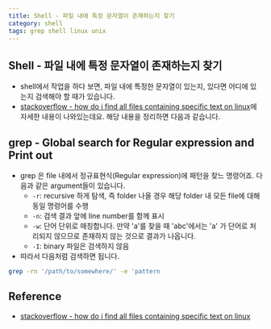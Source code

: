 ```yaml
---
title: Shell - 파일 내에 특정 문자열이 존재하는지 찾기
category: shell
tags: grep shell linux unix
--- 
```


## Shell - 파일 내에 특정 문자열이 존재하는지 찾기

- shell에서 작업을 하다 보면, 파일 내에 특정한 문자열이 있는지, 있다면 어디에 있는지 검색해야 할 때가 있습니다.
- [stackoverflow - how do i find all files containing specific text on linux](https://stackoverflow.com/questions/16956810/how-do-i-find-all-files-containing-specific-text-on-linux)에 자세한 내용이 나와있는데요. 해당 내용을 정리하면 다음과 같습니다.

## grep - Global search for Regular expression and Print out

- grep 은 file 내에서 정규표현식(Regular expression)에 패턴을 찾느 명령어죠. 다음과 같은 argument들이 있습니다.
  - `-r`: recursive 하게 탐색, 즉 folder 나올 경우 해당 folder 내 모든 file에 대해 동일 명령어를 수행
  - `-n`: 검색 결과 앞에 line number를 함께 표시
  - `-w`: 단어 단위로 매칭합니다. 만약 'a'를 찾을 때 'abc'에서는 'a' 가 단어로 처리되지 않으므로 존재하지 않는 것으로 결과가 나옵니다.
  - `-I`: binary 파일은 검색하지 않음
- 따라서 다음처럼 검색하면 됩니다.

```sh
grep -rn '/path/to/somewhere/' -e 'pattern
```

## Reference

- [stackoverflow - how do i find all files containing specific text on linux](https://stackoverflow.com/questions/16956810/how-do-i-find-all-files-containing-specific-text-on-linux)
